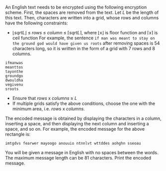 An English text needs to be encrypted using the following encryption scheme. 
First, the spaces are removed from the text. Let *L* be the length of this text. 
Then, characters are written into a grid, whose rows and columns have the following constraints:
* ⌊*sqrtL*⌋ ≤ *rows* ≤ *column* ≤ ⌈*sqrtL*⌉, where ⌊x⌋ is floor function and ⌈x⌉ is ceil function
For example, the sentence ```if man was meant to stay on the ground god would have given us roots``` after removing spaces is 54 characters long, so it is written in the form of a grid with 7 rows and 8 columns.
```
ifmanwas  
meanttos          
tayonthe  
groundgo  
dwouldha  
vegivenu  
sroots
```
* Ensure that *rows* x *columns* ≥ *L*
* If multiple grids satisfy the above conditions, choose the one with the minimum area, i.e. *rows* x *columns*.

The encoded message is obtained by displaying the characters in a column, inserting a space, and then displaying the next column and inserting a space, and so on. For example, the encoded message for the above rectangle is:
```
imtgdvs fearwer mayoogo anouuio ntnnlvt wttddes aohghn sseoau
```
You will be given a message in English with no spaces between the words. The maximum message length can be 81 characters. Print the encoded message.

